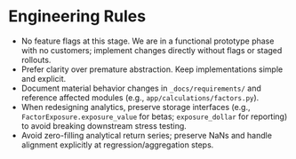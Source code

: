 # Engineering Rules

- No feature flags at this stage. We are in a functional prototype phase with no customers; implement changes directly without flags or staged rollouts.
- Prefer clarity over premature abstraction. Keep implementations simple and explicit.
- Document material behavior changes in `_docs/requirements/` and reference affected modules (e.g., `app/calculations/factors.py`).
- When redesigning analytics, preserve storage interfaces (e.g., `FactorExposure.exposure_value` for betas; `exposure_dollar` for reporting) to avoid breaking downstream stress testing.
- Avoid zero-filling analytical return series; preserve NaNs and handle alignment explicitly at regression/aggregation steps.
